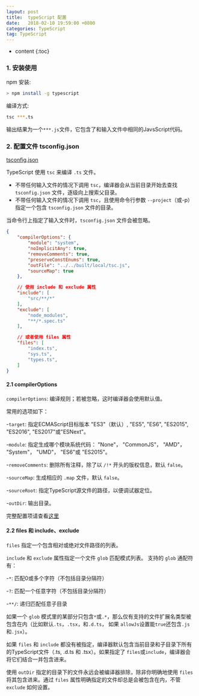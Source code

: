 ```yaml
---
layout: post
title:  typeScript 配置
date:   2018-02-10 19:59:00 +0800
categories: TypeScript
tag: TypeScript
---
```


* content
{:toc}

### 1. 安装使用

npm 安装:

```bash
> npm install -g typescript
```

编译方式:

```bash
tsc ***.ts
```

输出结果为一个`***.js`文件，它包含了和输入文件中相同的JavsScript代码。

### 2. 配置文件 tsconfig.json

[tsconfig.json](https://www.tslang.cn/docs/handbook/tsconfig-json.html)

TypeScript 使用 `tsc` 来编译 `.ts` 文件。

- 不带任何输入文件的情况下调用 `tsc`，编译器会从当前目录开始去查找 `tsconfig.json` 文件，逐级向上搜索父目录。
- 不带任何输入文件的情况下调用 `tsc`，且使用命令行参数 `--project`（或-p）指定一个包含 `tsconfig.json` 文件的目录。

当命令行上指定了输入文件时，`tsconfig.json` 文件会被忽略。

```json
{
    "compilerOptions": {
        "module": "system",
        "noImplicitAny": true,
        "removeComments": true,
        "preserveConstEnums": true,
        "outFile": "../../built/local/tsc.js",
        "sourceMap": true
    },

    // 使用 include 和 exclude 属性
    "include": [
        "src/**/*"
    ],
    "exclude": [
        "node_modules",
        "**/*.spec.ts"
    ],

    // 或者使用 files 属性
    "files": [
        "index.ts",
        "sys.ts",
        "types.ts",
    ]
}
```

#### 2.1 compilerOptions

`compilerOptions`: 编译规则；若被忽略，这时编译器会使用默认值。

常用的选项如下：

-`target`: 指定ECMAScript目标版本 "ES3"（默认）, "ES5", "ES6", "ES2015", "ES2016", "ES2017"或"ESNext"。

-`module`: 指定生成哪个模块系统代码： "None"， "CommonJS"， "AMD"， "System"， "UMD"， "ES6"或 "ES2015"。

-`removeComments`: 删除所有注释，除了以 `/!*` 开头的版权信息，默认 `false`。

-`sourceMap`: 生成相应的 `.map` 文件，默认 `false`。

-`sourceRoot`: 指定TypeScript源文件的路径，以便调试器定位。

-`outDir`: 输出目录。

完整配置项请查看[这里](https://www.tslang.cn/docs/handbook/compiler-options.html)

#### 2.2 files 和 include、exclude

`files` 指定一个包含相对或绝对文件路径的列表。

`include` 和 `exclude` 属性指定一个文件 `glob` 匹配模式列表。 支持的 `glob` 通配符有：

-`*`: 匹配0或多个字符（不包括目录分隔符）

-`?`: 匹配一个任意字符（不包括目录分隔符）

-`**/`: 递归匹配任意子目录

如果一个 `glob` 模式里的某部分只包含`*`或`.*`，那么仅有支持的文件扩展名类型被包含在内（比如默认`.ts`，`.tsx`，和`.d.ts`， 如果 `allowJs`设置能`true`还包含`.js`和`.jsx`）。

如果 `files` 和 `include` 都没有被指定，编译器默认包含当前目录和子目录下所有的TypeScript文件（.ts, .d.ts 和 .tsx）。如果指定了 `files`或`include`，编译器会将它们结合一并包含进来。

使用 `outDir` 指定的目录下的文件永远会被编译器排除，除非你明确地使用 `files` 将其包含进来。通过 `files` 属性明确指定的文件却总是会被包含在内，不管 `exclude` 如何设置。